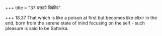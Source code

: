 +++
title = "37 यत्तदग्रे विषमिव"

+++
18.37 That which is like a poison at first but becomes like elixir in
the end, born from the serene state of mind focusing on the self - such
pleasure is said to be Sattvika.
